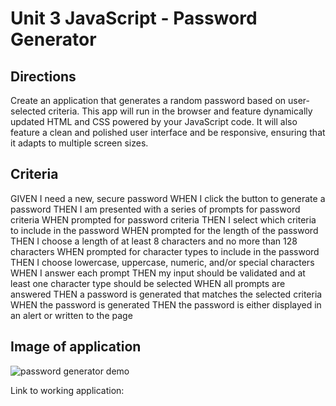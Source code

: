 # Unit 3 JavaScript - Password Generator

## Directions

Create an application that generates a random password based on user-selected criteria. This app will run in the browser and feature dynamically updated HTML and CSS powered by your JavaScript code. It will also feature a clean and polished user interface and be responsive, ensuring that it adapts to multiple screen sizes.

## Criteria

GIVEN I need a new, secure password WHEN I click the button to generate a password THEN I am presented with a series of prompts for password criteria WHEN prompted for password criteria THEN I select which criteria to include in the password WHEN prompted for the length of the password THEN I choose a length of at least 8 characters and no more than 128 characters WHEN prompted for character types to include in the password THEN I choose lowercase, uppercase, numeric, and/or special characters WHEN I answer each prompt THEN my input should be validated and at least one character type should be selected WHEN all prompts are answered THEN a password is generated that matches the selected criteria WHEN the password is generated THEN the password is either displayed in an alert or written to the page

## Image of application

![password generator demo](.Assets/Capture.PNG)

Link to working application:
